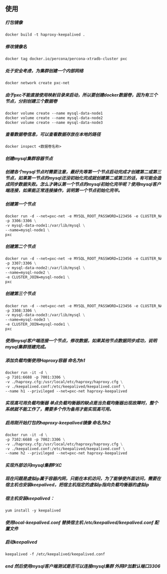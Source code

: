 ## 使用

##### 打包镜像
```dockerfile
docker build -t haproxy-keepalived . 
```
##### 修改镜像名
```dockerfile
docker tag docker.io/percona/percona-xtradb-cluster pxc
```

##### 处于安全考虑，为集群创建一个内部网络
```dockerfile
docker network create pxc-net
```

##### 由于pxc不能直接使用映射目录来启动，所以要创建docker数据卷，因为有三个节点，分别创建三个数据卷
```dockerfile
docker volume create --name mysql-data-node1
docker volume create --name mysql-data-node2
docker volume create --name mysql-data-node3
```

##### 查看数据卷信息，可以查看数据存放在本地的路径
```dockerfile
docker inspect <数据卷名称>
```

##### 创建mysql集群容器节点
##### 创建各个mysql节点时需要注意，最好先等第一个节点启动完成才创建第二或第三节点，如果第一节点的mysql还没初始化完成就创建第二或第三的话，有可能会造成同步数据失败。怎么才确认第一个节点的mysql初始化完毕呢？使用mysql客户端连接，如果能正常连接操作，说明第一个节点初始化完毕。

##### 创建第一个节点
```dockerfile
docker run -d --net=pxc-net -e MYSQL_ROOT_PASSWORD=123456 -e CLUSTER_NAME=PXC -e XTRABACKUP_PASSWORD=123456 --privileged \
-p 3306:3306 \
-v mysql-data-node1:/var/lib/mysql \
--name=mysql-node1 \
pxc
```

##### 创建第二个节点
```dockerfile
docker run -d --net=pxc-net -e MYSQL_ROOT_PASSWORD=123456 -e CLUSTER_NAME=PXC -e XTRABACKUP_PASSWORD=123456 --privileged \
-p 3307:3306 \
-v mysql-data-node2:/var/lib/mysql \
--name=mysql-node2 \
-e CLUSTER_JOIN=mysql-node1 \
pxc
```

##### 创建第三个节点
```dockerfile
docker run -d --net=pxc-net -e MYSQL_ROOT_PASSWORD=123456 -e CLUSTER_NAME=PXC -e XTRABACKUP_PASSWORD=123456 --privileged \
-p 3308:3306 \
-v mysql-data-node3:/var/lib/mysql \
--name=mysql-node3 \
-e CLUSTER_JOIN=mysql-node1 \
pxc
```

##### 使用mysql客户端连接一个节点，修改数据，如果其他节点数据同步成功，说明mysql集群搭建完成。

##### 添加负载均衡使用Haproxy容器 命名为h1
```dockerfile
docker run -it -d \
-p 7101:6688 -p 7001:3306 \
-v ./haproxy.cfg:/usr/local/etc/haproxy/haproxy.cfg \
-v ./keepalived.conf:/etc/keepalived/keepalived.conf \
--name h1 --privileged --net=pxc-net haproxy-keepalived
```

##### 实现高可用负载均衡器 单点负载均衡器的缺点是当负载均衡器出现故障时，整个系统就不能工作了，需要多个作为备用才能实现高可用。
##### 启用刚开始打包的haproxy-keepalived镜像  命名为h2
```dockerfile
docker run -it -d \
-p 7102:6688 -p 7002:3306 \
-v ./haproxy.cfg:/usr/local/etc/haproxy/haproxy.cfg \
-v ./keepalived.conf:/etc/keepalived/keepalived.conf \
--name h2 --privileged --net=pxc-net haproxy-keepalived
```

##### 实现外部访问mysql集群PXC
##### 现在问题是虚拟ip属于容器内网，只能在本机访问，为了能够使外面访问，需要在宿主机也安装keepalived，把宿主机指定的虚拟ip指向负载均衡器的虚拟ip
##### 宿主机安装keepalived：
```dockerfile
yum install -y keepalived
```

##### 使用local-keepalived.conf 替换宿主机 /etc/keepalived/keepalived.conf 配置文件
##### 启动keepalived
```dockerfile
keepalived -f /etc/keepalived/keepalived.conf
```

##### end 然后使用mysql客户端测试是否可以连接mysql集群 外网IP加默认端口3306


